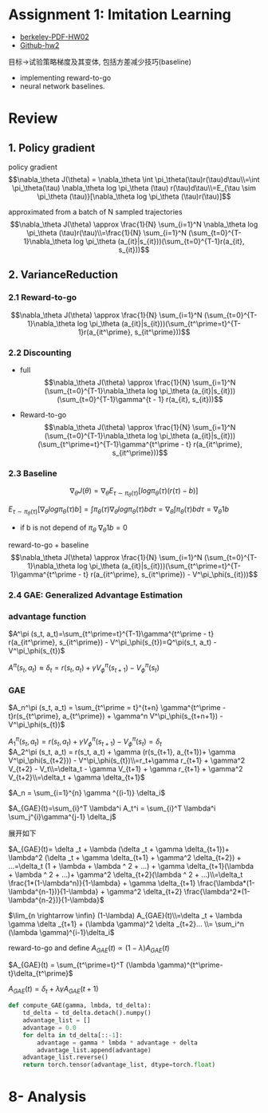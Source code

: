 
# Assignment 1: Imitation Learning

- [berkeley-PDF-HW02](https://rail.eecs.berkeley.edu/deeprlcourse/deeprlcourse/static/homeworks/hw2.pdf)
- [Github-hw2](https://github.com/berkeleydeeprlcourse/homework_fall2023/blob/main/hw2/README.md)

目标->试验策略梯度及其变体, 包括方差减少技巧(baseline)
- implementing reward-to-go 
- neural network baselines.

# Review

## 1. Policy gradient

policy gradient
$$\nabla_\theta J(\theta) = \nabla_\theta \int \pi_\theta(\tau)r(\tau)d\tau\\=\int \pi_\theta(\tau) \nabla_\theta log \pi_\theta (\tau) r(\tau)d\tau\\=E_{\tau \sim \pi_\theta (\tau)}[\nabla_\theta log \pi_\theta (\tau)r(\tau)]$$

approximated from a batch of N sampled trajectories
$$\nabla_\theta J(\theta) \approx \frac{1}{N} \sum_{i=1}^N \nabla_\theta log \pi_\theta (\tau)r(\tau)\\=\frac{1}{N} \sum_{i=1}^N (\sum_{t=0}^{T-1}\nabla_\theta log \pi_\theta (a_{it}|s_{it}))(\sum_{t=0}^{T-1}r(a_{it}, s_{it}))$$

## 2. VarianceReduction
### 2.1 Reward-to-go
$$\nabla_\theta J(\theta) \approx \frac{1}{N} \sum_{i=1}^N (\sum_{t=0}^{T-1}\nabla_\theta log \pi_\theta (a_{it}|s_{it}))(\sum_{t^\prime=t}^{T-1}r(a_{it^\prime}, s_{it^\prime}))$$


### 2.2 Discounting 
- full 
$$\nabla_\theta J(\theta) \approx \frac{1}{N} \sum_{i=1}^N (\sum_{t=0}^{T-1}\nabla_\theta log \pi_\theta (a_{it}|s_{it}))(\sum_{t=0}^{T-1}\gamma^{t - 1} r(a_{it}, s_{it}))$$

- Reward-to-go
$$\nabla_\theta J(\theta) \approx \frac{1}{N} \sum_{i=1}^N (\sum_{t=0}^{T-1}\nabla_\theta log \pi_\theta (a_{it}|s_{it}))(\sum_{t^\prime=t}^{T-1}\gamma^{t^\prime - t} r(a_{it^\prime}, s_{it^\prime}))$$

### 2.3 Baseline

$$\nabla_\theta J(\theta) = \nabla_\theta E_{\tau \sim \pi_\theta (\tau)}[ log \pi_\theta (\tau)(r(\tau) -b )]$$

$E_{\tau \sim \pi_\theta (\tau)}[ \nabla_\theta log \pi_\theta (\tau)b]=\int \pi_\theta(\tau)  \nabla_\theta log \pi_\theta (\tau)b  d\tau=\nabla_\theta \int  \pi_\theta (\tau)b d\tau = \nabla_\theta 1 b$

- if b is not depend of $\pi_\theta$ $\nabla_\theta 1 b=0$

reward-to-go + baseline
$$\nabla_\theta J(\theta) \approx \frac{1}{N} \sum_{i=1}^N (\sum_{t=0}^{T-1}\nabla_\theta log \pi_\theta (a_{it}|s_{it}))(\sum_{t^\prime=t}^{T-1}\gamma^{t^\prime - t} r(a_{it^\prime}, s_{it^\prime}) - V^\pi_\phi(s_{it}))$$


### 2.4 GAE: Generalized Advantage Estimation

### advantage function

$A^\pi (s_t, a_t)=\sum_{t^\prime=t}^{T-1}\gamma^{t^\prime - t} r(a_{it^\prime}, s_{it^\prime}) - V^\pi_\phi(s_{t})=Q^\pi(s_t, a_t) - V^\pi_\phi(s_{t})$

$A^\pi (s_t, a_t)\approx \delta_t=r(s_t, a_t) + \gamma V^\pi_\phi(s_{t+1}) - V^\pi_\phi(s_{t})$

### GAE

$A_n^\pi (s_t, a_t) = \sum_{t^\prime = t}^{t+n} \gamma^{t^\prime - t}r(s_{t^\prime}, a_{t^\prime}) + \gamma^n V^\pi_\phi(s_{t+n+1}) - V^\pi_\phi(s_{t})$


$A_1^\pi (s_t, a_t) = r(s_t, a_t) + \gamma V^\pi_\phi(s_{t+1}) - V^\pi_\phi(s_{t})=\delta_t$  
$A_2^\pi (s_t, a_t) = r(s_t, a_t) + \gamma (r(s_{t+1}, a_{t+1})+ \gamma V^\pi_\phi(s_{t+2})) - V^\pi_\phi(s_{t})\\=r_t+\gamma r_{t+1} + \gamma^2 V_{t+2} - V_t\\=\delta_t - \gamma V_{t+1} + \gamma r_{t+1} + \gamma^2 V_{t+2}\\=\delta_t + \gamma \delta_{t+1}$

$A_n = \sum_{i=1}^{n} \gamma ^{(i-1)} \delta_i$


$A_{GAE}(t)=\sum_{i}^T \lambda^i A_t^i = \sum_{i}^T \lambda^i \sum_j^{i}\gamma^{j-1} \delta_j$

展开如下

$A_{GAE}(t)= \delta _t + \lambda (\delta _t + \gamma \delta_{t+1})+ \lambda^2 (\delta _t + \gamma \delta_{t+1} + \gamma^2 \delta_{t+2}) + ...=\delta_t (1 + \lambda + \lambda ^ 2 + ...) + \gamma \delta_{t+1}(\lambda + \lambda ^ 2 + ...)+ \gamma^2 \delta_{t+2}(\lambda ^ 2 + ...)\\=\delta_t \frac{1*(1-\lambda^n)}{1-\lambda} + \gamma \delta_{t+1} \frac{\lambda*(1-\lambda^{n-1})}{1-\lambda} + \gamma^2 \delta_{t+2} \frac{\lambda^2*(1-\lambda^{n-2})}{1-\lambda}$

$\lim_{n \rightarrow \infin} (1-\lambda) A_{GAE}(t)\\=\delta _t + \lambda \gamma \delta _{t+1} + (\lambda \gamma)^2 \delta _{t+2}... \\= \sum_i^n (\lambda \gamma)^{i-1}\delta_i$

reward-to-go  and define $A_{GAE}(t) \propto (1-\lambda) A_{GAE}(t)$  

$A_{GAE}(t) = \sum_{t^\prime=t}^T (\lambda \gamma)^{t^\prime-t}\delta_{t^\prime}$

$A_{GAE}(t) = \delta_t + \lambda \gamma A_{GAE}(t+1)$

```python
def compute_GAE(gamma, lmbda, td_delta):
    td_delta = td_delta.detach().numpy()
    advantage_list = []
    advantage = 0.0
    for delta in td_delta[::-1]:
        advantage = gamma * lmbda * advantage + delta
        advantage_list.append(advantage)
    advantage_list.reverse()
    return torch.tensor(advantage_list, dtype=torch.float)
```

# 8- Analysis

